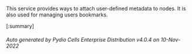 






This service provides ways to attach user-defined metadata to nodes. It is also used for managing users bookmarks.

[:summary]

###### Auto generated by Pydio Cells Enterprise Distribution v4.0.4 on 10-Nov-2022
